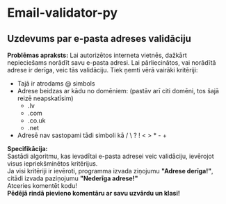 # Email-validator-py
Uzdevums par e-pasta adreses validāciju
---
**Problēmas apraksts:**
Lai autorizētos interneta vietnēs, dažkārt nepieciešams norādīt savu e-pasta adresi. Lai pārliecinātos, vai norādītā adrese ir derīga, veic tās validāciju. Tiek ņemti vērā vairāki kritēriji:<br>
* Tajā ir atrodams @ simbols
* Adrese beidzas ar kādu no domēniem: (pastāv arī citi domēni, tos šajā reizē neapskatīsim)
  * .lv 
  * .com 
  * .co.uk 
  * .net
* Adresē nav sastopami tādi simboli kā / \ ? ! < > * - +

**Specifikācija:**<br>
Sastādi algoritmu, kas ievadītai e-pasta adresei veic validāciju, ievērojot visus iepriekšminētos kritērijus.<br>
Ja visi kritēriji ir ievēroti, programma izvada ziņojumu **"Adrese derīga!"**, citādi izvada paziņojumu **"Nederīga adrese!"**<br>
Atceries komentēt kodu!<br>
**Pēdējā rindā pievieno komentāru ar savu uzvārdu un klasi!**
